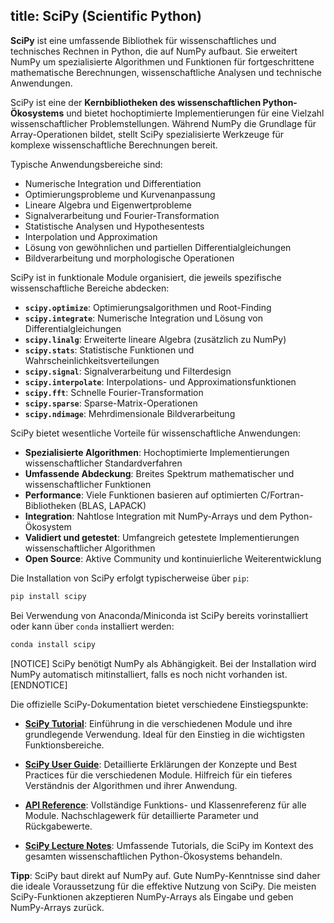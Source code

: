 title: SciPy (Scientific Python)
---

**SciPy** ist eine umfassende Bibliothek für wissenschaftliches und technisches Rechnen in Python, 
die auf NumPy aufbaut. Sie erweitert NumPy um spezialisierte Algorithmen und Funktionen für 
fortgeschrittene mathematische Berechnungen, wissenschaftliche Analysen und technische Anwendungen.

SciPy ist eine der **Kernbibliotheken des wissenschaftlichen Python-Ökosystems** und bietet 
hochoptimierte Implementierungen für eine Vielzahl wissenschaftlicher Problemstellungen. 
Während NumPy die Grundlage für Array-Operationen bildet, stellt SciPy spezialisierte 
Werkzeuge für komplexe wissenschaftliche Berechnungen bereit.

Typische Anwendungsbereiche sind:

- Numerische Integration und Differentiation
- Optimierungsprobleme und Kurvenanpassung
- Lineare Algebra und Eigenwertprobleme
- Signalverarbeitung und Fourier-Transformation
- Statistische Analysen und Hypothesentests
- Interpolation und Approximation
- Lösung von gewöhnlichen und partiellen Differentialgleichungen
- Bildverarbeitung und morphologische Operationen

SciPy ist in funktionale Module organisiert, die jeweils spezifische wissenschaftliche Bereiche abdecken:

- **`scipy.optimize`**: Optimierungsalgorithmen und Root-Finding
- **`scipy.integrate`**: Numerische Integration und Lösung von Differentialgleichungen
- **`scipy.linalg`**: Erweiterte lineare Algebra (zusätzlich zu NumPy)
- **`scipy.stats`**: Statistische Funktionen und Wahrscheinlichkeitsverteilungen
- **`scipy.signal`**: Signalverarbeitung und Filterdesign
- **`scipy.interpolate`**: Interpolations- und Approximationsfunktionen
- **`scipy.fft`**: Schnelle Fourier-Transformation
- **`scipy.sparse`**: Sparse-Matrix-Operationen
- **`scipy.ndimage`**: Mehrdimensionale Bildverarbeitung

SciPy bietet wesentliche Vorteile für wissenschaftliche Anwendungen:

- **Spezialisierte Algorithmen**: Hochoptimierte Implementierungen wissenschaftlicher Standardverfahren
- **Umfassende Abdeckung**: Breites Spektrum mathematischer und wissenschaftlicher Funktionen
- **Performance**: Viele Funktionen basieren auf optimierten C/Fortran-Bibliotheken (BLAS, LAPACK)
- **Integration**: Nahtlose Integration mit NumPy-Arrays und dem Python-Ökosystem
- **Validiert und getestet**: Umfangreich getestete Implementierungen wissenschaftlicher Algorithmen
- **Open Source**: Aktive Community und kontinuierliche Weiterentwicklung

Die Installation von SciPy erfolgt typischerweise über `pip`:

```bash
pip install scipy
```

Bei Verwendung von Anaconda/Miniconda ist SciPy bereits vorinstalliert oder 
kann über `conda` installiert werden:

```bash
conda install scipy
```

[NOTICE]
SciPy benötigt NumPy als Abhängigkeit. Bei der Installation wird NumPy 
automatisch mitinstalliert, falls es noch nicht vorhanden ist.
[ENDNOTICE]

Die offizielle SciPy-Dokumentation bietet verschiedene Einstiegspunkte:

- **[SciPy Tutorial](https://docs.scipy.org/doc/scipy/tutorial/index.html)**: 
  Einführung in die verschiedenen Module und ihre grundlegende Verwendung. 
  Ideal für den Einstieg in die wichtigsten Funktionsbereiche.

- **[SciPy User Guide](https://docs.scipy.org/doc/scipy/user.html)**: 
  Detaillierte Erklärungen der Konzepte und Best Practices für die verschiedenen Module. 
  Hilfreich für ein tieferes Verständnis der Algorithmen und ihrer Anwendung.

- **[API Reference](https://docs.scipy.org/doc/scipy/reference/index.html)**: 
  Vollständige Funktions- und Klassenreferenz für alle Module. 
  Nachschlagewerk für detaillierte Parameter und Rückgabewerte.

- **[SciPy Lecture Notes](https://scipy-lectures.org/)**: 
  Umfassende Tutorials, die SciPy im Kontext des gesamten wissenschaftlichen 
  Python-Ökosystems behandeln.

**Tipp**: SciPy baut direkt auf NumPy auf. Gute NumPy-Kenntnisse sind daher die ideale 
Voraussetzung für die effektive Nutzung von SciPy. Die meisten SciPy-Funktionen akzeptieren 
NumPy-Arrays als Eingabe und geben NumPy-Arrays zurück.

